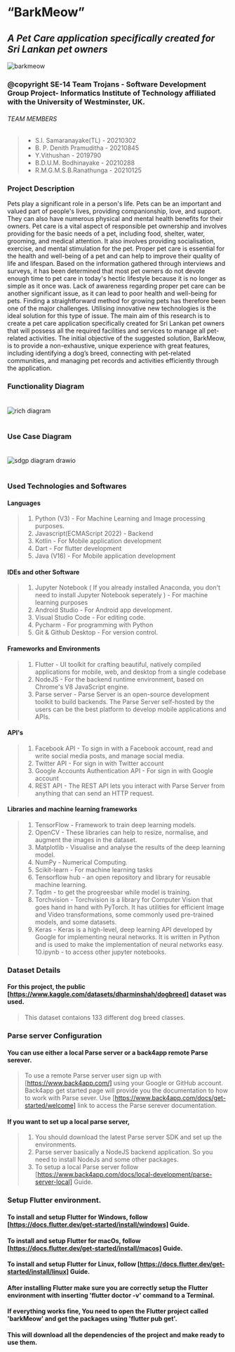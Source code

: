 # **“BarkMeow”**
## *A Pet Care application specifically created for Sri Lankan pet owners*<br>
![barkmeow](https://user-images.githubusercontent.com/95087710/218262011-93adbdf9-1bbb-4573-a4bb-18da11f7a3bf.png)


### @copyright SE-14 Team Trojans - Software Development Group Project- Informatics Institute of Technology affiliated with the University of Westminster, UK.

###### TEAM MEMBERS

>+ S.I. Samaranayake(TL)       - 20210302 <br>
>+ B. P. Denith Pramuditha     - 20210845 <br>
>+ Y.Vithushan                 - 2019790  <br>
>+ B.D.U.M. Bodhinayake        - 20210288 <br>
>+ R.M.G.M.S.B.Ranathunga      - 20210125 <br>

### Project Description

Pets play a significant role in a person's life. Pets can be an important and valued part of people's lives, providing companionship, love, and support. They can also have numerous physical and mental health benefits for their owners. Pet care is a vital aspect of responsible pet ownership and involves providing for the basic needs of a pet, including food, shelter, water, grooming, and medical attention. It also involves providing socialisation, exercise, and mental stimulation for the pet. Proper pet care is essential for the health and well-being of a pet and can help to improve their quality of life and lifespan. Based on the information gathered through interviews and surveys, it has been determined that most pet owners do not devote enough time to pet care in today's hectic  lifestyle because it is no longer as simple as it once was. Lack of awareness regarding proper pet care can be another significant issue, as it can lead to poor health and well-being for pets. Finding a straightforward method for growing pets has therefore been one of the major challenges. Utilising innovative new technologies is the ideal solution for this type of issue. The main aim of this research is to create a pet care application specifically created for Sri Lankan pet owners that will possess all the required facilities and services to manage all pet-related activities. The initial objective of the suggested solution, BarkMeow, is to provide a non-exhaustive, unique experience with great features, including identifying a dog’s breed, connecting with pet-related communities, and managing pet records and activities efficiently through the application. <br>

### Functionality Diagram <br><br>

![rich diagram](https://user-images.githubusercontent.com/95087710/216807892-584b6eb5-6986-496c-adf0-47cd6e19ff0a.png) <br> <br>

### Use Case Diagram <br><br>

![sdgp diagram drawio](https://user-images.githubusercontent.com/95087710/216822084-1d729689-ff29-4a4e-bd60-aecafc7458b2.png) <br> <br>


### Used Technologies and Softwares

#### Languages<br>

> 1. Python (V3) - For Machine Learning and Image processing purposes.
> 2. Javascript(ECMAScript 2022) - Backend
> 3. Kotlin - For Mobile application development
> 4. Dart - For flutter development
> 5. Java (V16) - For Mobile application development

#### IDEs and other Software <br>

> 1. Jupyter Notebook ( If you already installed Anaconda, you don't need to install Jupyter Notebook seperately ) - For machine learning purposes
> 2. Android Studio - For Android app development.
> 3. Visual Studio Code - For editing code.
> 4. Pycharm - For programming with Python 
> 5. Git & Github Desktop - For version control.

#### Frameworks and Environments 

> 1. Flutter - UI toolkit for crafting beautiful, natively compiled applications for mobile, web, and desktop from a single codebase
> 2. NodeJS - For the backend runtime environment, based on Chrome's V8 JavaScript engine.
> 3. Parse server - Parse Server is an open-source development toolkit to build backends. The Parse Server self-hosted by the users can be the best platform to develop mobile applications and APIs.

#### API's

> 1. Facebook API - To sign in with a Facebook account, read and write social media posts, and manage social media.
> 2. Twitter API - For sign in with Twitter account
> 3. Google Accounts Authentication API - For sign in with Google account
> 4. REST API - The REST API lets you interact with Parse Server from anything that can send an HTTP request.

#### Libraries and machine learning frameworks

> 1. TensorFlow - Framework to train deep learning models.
> 2. OpenCV - These libraries can help to resize, normalise, and augment the images in the dataset.
> 3. Matplotlib - Visualise and analyse the results of the deep learning model.
> 4. NumPy - Numerical Computing.
> 5. Scikit-learn - For machine learning tasks
> 6. Tensorflow hub - an open repository and library for reusable machine learning. 
> 7. Tqdm - to get the progreesbar while model is training.
> 8. Torchvision - Torchvision is a library for Computer Vision that goes hand in hand with PyTorch. It has utilities for efficient Image and Video transformations,  some commonly used pre-trained models, and some datasets.
> 9. Keras - Keras is a high-level, deep learning API developed by Google for implementing neural networks. It is written in Python and is used to make the implementation of neural networks easy.
> 10.ipynb - to access other jupyter notebooks.

### Dataset Details

#### For this project, the public [https://www.kaggle.com/datasets/dharminshah/dogbreed] dataset was used.

> This dataset contaions 133 different dog breed classes.

### Parse server Configuration

#### You can use either a local Parse server or a back4app remote Parse serever.

> To use a remote Parse server user sign up with [https://www.back4app.com/] using your Google or GitHub account.
> Back4app get started page will provide you the documentation to how to work with Parse sever. 
> Use [https://www.back4app.com/docs/get-started/welcome] link to access the Parse serever documentation.

#### If you want to set up a local parse server, 

> 1. You should download the latest Parse server SDK and set up the environments.
> 2. Parse server basically a NodeJS backend application. So you need to install NodeJs and some other packages.
> 3. To setup a local Parse server follow [https://www.back4app.com/docs/local-development/parse-server-local] Guide.

### Setup Flutter environment.

#### To install and setup Flutter for Windows, follow [https://docs.flutter.dev/get-started/install/windows] Guide.
#### To install and setup Flutter for macOs, follow [https://docs.flutter.dev/get-started/install/macos] Guide.
#### To install and setup Flutter for Linux, follow [https://docs.flutter.dev/get-started/install/linux] Guide.

#### After installing Flutter make sure you are correctly setup the Flutter environment with inserting 'flutter doctor -v' command to a  Terminal.

#### If everything works fine, You need to open the Flutter project called 'barkMeow' and get the packages using 'flutter pub get'.
#### This will download all the dependencies of the project and make ready to use them.

